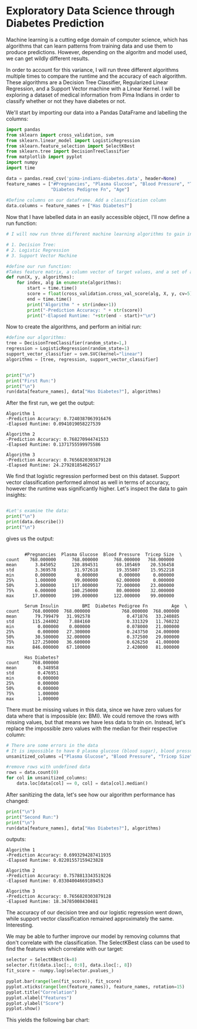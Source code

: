 # Exploratory Data Science through Diabetes Prediction

Machine learning is a cutting edge domain of computer science, which has algorithms that can learn patterns from training data and use them to produce predictions. However, depending on the algoritm and model used, we can get wildly different results. 

In order to account for this variance, I will run three different algorithms multiple times to compare the runtime and the accuracy of each algorithm. These algorithms are a Decision Tree Classifier, Regularized Linear Regression, and a Support Vector machine with a Linear Kernel. I will be exploring a dataset of medical information from Pima Indians in order to classify whether or not they have diabetes or not.

We'll start by importing our data into a Pandas DataFrame and labelling the columns:

```python
import pandas
from sklearn import cross_validation, svm
from sklearn.linear_model import LogisticRegression
from sklearn.feature_selection import SelectKBest
from sklearn.tree import DecisionTreeClassifier
from matplotlib import pyplot
import numpy
import time

data = pandas.read_csv('pima-indians-diabetes.data', header=None)
feature_names = ["#Pregnancies", "Plasma Glucose", "Blood Pressure", "Tricep Size", "Serum Insulin", "BMI",
                 "Diabetes Pedigree Fn", "Age"]
                 
#Define columns on our dataframe. Add a classification column
data.columns = feature_names + ["Has Diabetes?"]
```

Now that I have labelled data in an easily accessible object, I'll now define a run function:

```python
# I will now run three different machine learning algorithms to gain insight:

# 1. Decision Tree:
# 2. Logistic Regression
# 3. Support Vector Machine

#define our run function:
#Takes feature matrix, a column vector of target values, and a set of algorithms to run
def run(X, y, algorithms):
    for index, alg in enumerate(algorithms):
        start = time.time()
        score = float(cross_validation.cross_val_score(alg, X, y, cv=5).mean())
        end = time.time()
        print("Algorithm " + str(index+1))
        print("-Prediction Accuracy: " + str(score))
        print("-Elapsed Runtime: "+str(end - start)+"\n")
```

Now to create the algorithms, and perform an initial run:

```python
#define our algorithms:
tree = DecisionTreeClassifier(random_state=1,)
regression = LogisticRegression(random_state=1)
support_vector_classifier = svm.SVC(kernel="linear")
algorithms = [tree, regression, support_vector_classifier]


print("\n")
print("First Run:")
print("\n")
run(data[feature_names], data["Has Diabetes?"], algorithms)
```

After the first run, we get the output:

```
Algorithm 1
-Prediction Accuracy: 0.7240387063916476
-Elapsed Runtime: 0.0941019058227539

Algorithm 2
-Prediction Accuracy: 0.768270944741533
-Elapsed Runtime: 0.1371755599975586

Algorithm 3
-Prediction Accuracy: 0.7656820303879128
-Elapsed Runtime: 24.279281854629517
```

We find that logistic regression performed best on this dataset. Support vector classification performed almost as well in terms of accuracy, however the runtime was significantly higher. Let's inspect the data to gain insights:

```python

#Let's examine the data:
print("\n")
print(data.describe())
print("\n")
```

gives us the output:

```

       #Pregnancies  Plasma Glucose  Blood Pressure  Tricep Size  \
count    768.000000      768.000000      768.000000   768.000000   
mean       3.845052      120.894531       69.105469    20.536458   
std        3.369578       31.972618       19.355807    15.952218   
min        0.000000        0.000000        0.000000     0.000000   
25%        1.000000       99.000000       62.000000     0.000000   
50%        3.000000      117.000000       72.000000    23.000000   
75%        6.000000      140.250000       80.000000    32.000000   
max       17.000000      199.000000      122.000000    99.000000   

       Serum Insulin         BMI  Diabetes Pedigree Fn         Age  \
count     768.000000  768.000000            768.000000  768.000000   
mean       79.799479   31.992578              0.471876   33.240885   
std       115.244002    7.884160              0.331329   11.760232   
min         0.000000    0.000000              0.078000   21.000000   
25%         0.000000   27.300000              0.243750   24.000000   
50%        30.500000   32.000000              0.372500   29.000000   
75%       127.250000   36.600000              0.626250   41.000000   
max       846.000000   67.100000              2.420000   81.000000   

       Has Diabetes?  
count     768.000000  
mean        0.348958  
std         0.476951  
min         0.000000  
25%         0.000000  
50%         0.000000  
75%         1.000000  
max         1.000000  

```

There must be missing values in this data, since we have zero values for data where that is impossible (ex: BMI). We could remove the rows with missing values, but that means we have less data to train on. Instead, let's replace the impossible zero values with the median for their respective column:

```python
# There are some errors in the data
# It is impossible to have 0 plasma glucose (blood sugar), blood pressure, tricep size, or BMI.
unsanitized_columns =["Plasma Glucose", "Blood Pressure", "Tricep Size", "BMI"]

#remove rows with undefined data
rows = data.count(0)
for col in unsanitized_columns:
    data.loc[data[col] == 0, col] = data[col].median()
```

After sanitizing the data, let's see how our algorithm performance has changed:

```python
print("\n")
print("Second Run:")
print("\n")
run(data[feature_names], data["Has Diabetes?"], algorithms)
```

outputs:

```
Algorithm 1
-Prediction Accuracy: 0.6993294287411935
-Elapsed Runtime: 0.02201557159423828

Algorithm 2
-Prediction Accuracy: 0.7578813343519226
-Elapsed Runtime: 0.03304004669189453

Algorithm 3
-Prediction Accuracy: 0.7656820303879128
-Elapsed Runtime: 18.34785008430481
```


The accuracy of our decision tree and our logistic regression went down, while support vector classification remained approximately the same. Interesting.

We may be able to further improve our model by removing columns that don't correlate with the classification. The SelectKBest class can be used to find the features which correlate with our target:

```python
selector = SelectKBest(k=8)
selector.fit(data.iloc[:, 0:8], data.iloc[:, 8])
fit_score = -numpy.log(selector.pvalues_)

pyplot.bar(range(len(fit_score)), fit_score)
pyplot.xticks(range(len(feature_names)), feature_names, rotation=15)
pyplot.title("Correlation")
pyplot.xlabel("Features")
pyplot.ylabel("Score")
pyplot.show()
```

This yields the following bar chart:
